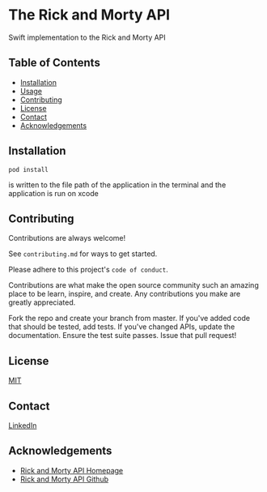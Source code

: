 
# The Rick and Morty API

Swift implementation to the Rick and Morty API




## Table of Contents
- [Installation](https://github.com/i0240/rick-and-morty-api#Installation)
- [Usage](https://github.com/i0240/rick-and-morty-api#Usage)
- [Contributing](https://github.com/i0240/rick-and-morty-api#Contributing)
- [License](https://github.com/i0240/rick-and-morty-api#License)
- [Contact](https://github.com/i0240/rick-and-morty-api#Contact)
- [Acknowledgements](https://github.com/i0240/rick-and-morty-api#Acknowledgements)
## Installation
```swiftscript
pod install
```
is written to the file path of the application in the terminal and the application is run on xcode
    
## Contributing

Contributions are always welcome!

See `contributing.md` for ways to get started.

Please adhere to this project's `code of conduct`.

Contributions are what make the open source community such an amazing place to be learn, inspire, and create. Any contributions you make are greatly appreciated.

Fork the repo and create your branch from master.
If you've added code that should be tested, add tests.
If you've changed APIs, update the documentation.
Ensure the test suite passes.
Issue that pull request!


## License

[MIT](https://choosealicense.com/licenses/mit/)


## Contact

[LinkedIn](http://linkedin.com/in/ilia-bessonov-ba6426245)
## Acknowledgements

 - [Rick and Morty API Homepage](https://rickandmortyapi.com/)
 - [Rick and Morty API Github](https://github.com/afuh/rick-and-morty-api)

